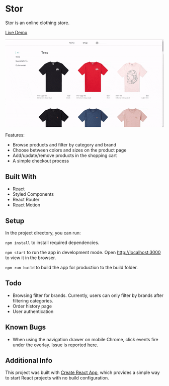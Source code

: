 # Stor

Stor is an online clothing store.

[Live Demo](https://xiao-vincent.github.io/stor)

![store-demo-gif](./store-demo.gif?raw=true)

Features: 

* Browse products and filter by category and brand
* Choose between colors and sizes on the product page
* Add/update/remove products in the shopping cart
* A simple checkout process 

## Built With

* React
* Styled Components
* React Router
* React Motion 

## Setup

In the project directory, you can run:

`npm install` to install required dependencies.

`npm start` to run the app in development mode. Open [http://localhost:3000](http://localhost:3000) to view it in the browser.

`npm run build` to build the app for production to the build folder.

## Todo

* Browsing filter for brands. Currently, users can only filter by brands after filtering categories.
* Order history page
* User authentication

## Known Bugs

* When using the navigation drawer on mobile Chrome, click events fire under the overlay. Issue is reported [here](https://github.com/stoeffel/react-motion-drawer/issues/24).

## Additional Info

This project was built with [Create React App](https://github.com/facebook/create-react-app/), which provides a simple way to start React projects with no build configuration.